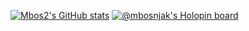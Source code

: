
[![Mbos2's GitHub stats](https://github-readme-stats.vercel.app/api?username=mbos2)](https://github.com/mbos2/github-readme-stats)
[![@mbosnjak's Holopin board](https://holopin.io/api/user/board?user=mbosnjak)](https://holopin.io/@mbosnjak)

